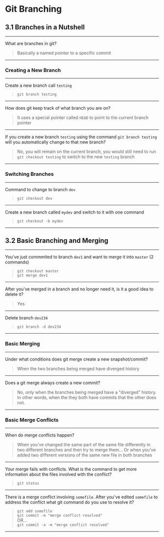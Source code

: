 # Git Branching

## 3.1 Branches in a Nutshell

--- 

What are branches in git?

> Basically a named pointer to a specific commit

---

### Creating a New Branch

---

Create a new branch call `testing`

> `git branch testing`

---

How does git keep track of what branch you are on?

> It uses a special pointer called `HEAD` to point to the current branch pointer

---

If you create a new branch `testing` using the command `git branch testing`
will you automatically change to that new branch?

> No, you will remain on the current branch, you would still need to run
> `git checkout testing` to switch to the new `testing` branch

---

### Switching Branches

---

Command to change to branch `dev`

> `git checkout dev`

---

Create a new branch called `mydev` and switch to it with one command

> `git checkout -b mydev`

---

## 3.2 Basic Branching and Merging

---

You've just commmited to branch `dev1` and want to merge it into `master` (2 commands)

> `git checkout master`  
> `git merge dev1`

---

After you've merged in a branch and no longer need it, is it a good idea to delete it?

> Yes

---

Delete branch `dev234`

> `git branch -d dev234`

---

### Basic Merging

---

Under what conditions does git merge create a new snapshot/commit?

> When the two branches being merged have diverged history

---

Does a git merge always create a new commit?

> No, only when the branches being merged have a "diverged" history.
> In other words, when the they both have commits that the other does not.

---

### Basic Merge Conflicts

---

When do merge conflicts happen?

> When you've changed the same part of the same file differently in two 
> different branches and then try to merge them... 
> Or when you've added two different versions of the same new file in both branches

---

Your merge fails with conflicts. What is the command to get more information 
about the files involved with the conflict?

> `git status`

---

There is a merge conflict involving `somefile`. After you've edited `somefile`
to address the conflict what git command do you use to resolve it?

> `git add somefile`  
> `git commit -m "merge conflict resolved"`  
> OR...  
> `git commit -a -m "merge conflict resolved"`

---

